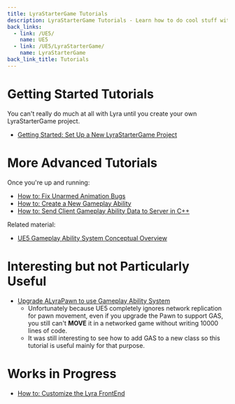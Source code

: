 ```yaml
---
title: LyraStarterGame Tutorials
description: LyraStarterGame Tutorials - Learn how to do cool stuff with LyraStarterGame
back_links:
  - link: /UE5/
    name: UE5
  - link: /UE5/LyraStarterGame/
    name: LyraStarterGame
back_link_title: Tutorials
---
```



# Getting Started Tutorials

You can't really do much at all with Lyra until you create your own LyraStarterGame project.

- [Getting Started: Set Up a New LyraStarterGame Project](../Getting-Started-Setting-Up-a-New-LyraStarterGame-Project)


# More Advanced Tutorials

Once you're up and running:

- [How to: Fix Unarmed Animation Bugs](./How-To-Fix-Lyra-Unarmed-Animation-Bugs)
- [How to: Create a New Gameplay Ability](./How-To-Create-a-New-Gameplay-Ability)
- [How to: Send Client Gameplay Ability Data to Server in C++](/UE5/GameplayAbilitySystem/How-To-Send-Client-Gameplay-Ability-Data-to-Server-in-C++)

Related material:

- [UE5 Gameplay Ability System Conceptual Overview](/UE5/GameplayAbilitySystem/)


# Interesting but not Particularly Useful

- [Upgrade ALyraPawn to use Gameplay Ability System](https://youtu.be/Y_j3PWhYgk4)
  - Unfortunately because UE5 completely ignores network replication for pawn movement, even if you upgrade the Pawn to support GAS, you still can't **MOVE** it in a networked game without writing 10000 lines of code.
  - It was still interesting to see how to add GAS to a new class so this tutorial is useful mainly for that purpose.


# Works in Progress

- [How to: Customize the Lyra FrontEnd](../How-To-Customize-Lyra-FrontEnd)
